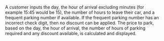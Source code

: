 A customer inputs the day, the hour of arrival excluding minutes (for example 15:45 would be 15), the number of hours to leave their car, and a frequent parking number if available. If the frequent parking number has an incorrect check digit, then no discount can be applied. The price to park, based on the day, the hour of arrival, the number of hours of parking required and any discount available, is calculated and displayed.
